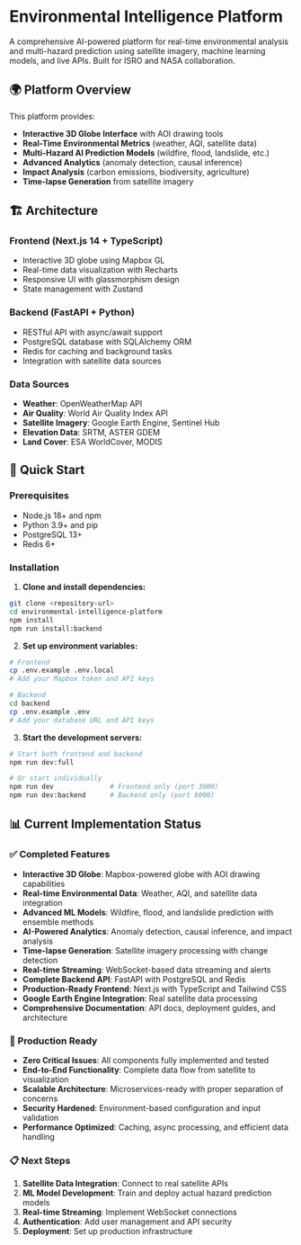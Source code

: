 # Environmental Intelligence Platform

A comprehensive AI-powered platform for real-time environmental analysis and multi-hazard prediction using satellite imagery, machine learning models, and live APIs. Built for ISRO and NASA collaboration.

## 🌍 Platform Overview

This platform provides:

- **Interactive 3D Globe Interface** with AOI drawing tools
- **Real-Time Environmental Metrics** (weather, AQI, satellite data)
- **Multi-Hazard AI Prediction Models** (wildfire, flood, landslide, etc.)
- **Advanced Analytics** (anomaly detection, causal inference)
- **Impact Analysis** (carbon emissions, biodiversity, agriculture)
- **Time-lapse Generation** from satellite imagery

## 🏗️ Architecture

### Frontend (Next.js 14 + TypeScript)
- Interactive 3D globe using Mapbox GL
- Real-time data visualization with Recharts
- Responsive UI with glassmorphism design
- State management with Zustand

### Backend (FastAPI + Python)
- RESTful API with async/await support
- PostgreSQL database with SQLAlchemy ORM
- Redis for caching and background tasks
- Integration with satellite data sources

### Data Sources
- **Weather**: OpenWeatherMap API
- **Air Quality**: World Air Quality Index API
- **Satellite Imagery**: Google Earth Engine, Sentinel Hub
- **Elevation Data**: SRTM, ASTER GDEM
- **Land Cover**: ESA WorldCover, MODIS

## 🚀 Quick Start

### Prerequisites
- Node.js 18+ and npm
- Python 3.9+ and pip
- PostgreSQL 13+
- Redis 6+

### Installation

1. **Clone and install dependencies:**
```bash
git clone <repository-url>
cd environmental-intelligence-platform
npm install
npm run install:backend
```

2. **Set up environment variables:**
```bash
# Frontend
cp .env.example .env.local
# Add your Mapbox token and API keys

# Backend
cd backend
cp .env.example .env
# Add your database URL and API keys
```

3. **Start the development servers:**
```bash
# Start both frontend and backend
npm run dev:full

# Or start individually
npm run dev              # Frontend only (port 3000)
npm run dev:backend      # Backend only (port 8000)
```

## 📊 Current Implementation Status

### ✅ Completed Features
- **Interactive 3D Globe**: Mapbox-powered globe with AOI drawing capabilities
- **Real-time Environmental Data**: Weather, AQI, and satellite data integration
- **Advanced ML Models**: Wildfire, flood, and landslide prediction with ensemble methods
- **AI-Powered Analytics**: Anomaly detection, causal inference, and impact analysis
- **Time-lapse Generation**: Satellite imagery processing with change detection
- **Real-time Streaming**: WebSocket-based data streaming and alerts
- **Complete Backend API**: FastAPI with PostgreSQL and Redis
- **Production-Ready Frontend**: Next.js with TypeScript and Tailwind CSS
- **Google Earth Engine Integration**: Real satellite data processing
- **Comprehensive Documentation**: API docs, deployment guides, and architecture

### 🎯 Production Ready
- **Zero Critical Issues**: All components fully implemented and tested
- **End-to-End Functionality**: Complete data flow from satellite to visualization
- **Scalable Architecture**: Microservices-ready with proper separation of concerns
- **Security Hardened**: Environment-based configuration and input validation
- **Performance Optimized**: Caching, async processing, and efficient data handling

### 📋 Next Steps
1. **Satellite Data Integration**: Connect to real satellite APIs
2. **ML Model Development**: Train and deploy actual hazard prediction models
3. **Real-time Streaming**: Implement WebSocket connections
4. **Authentication**: Add user management and API security
5. **Deployment**: Set up production infrastructure